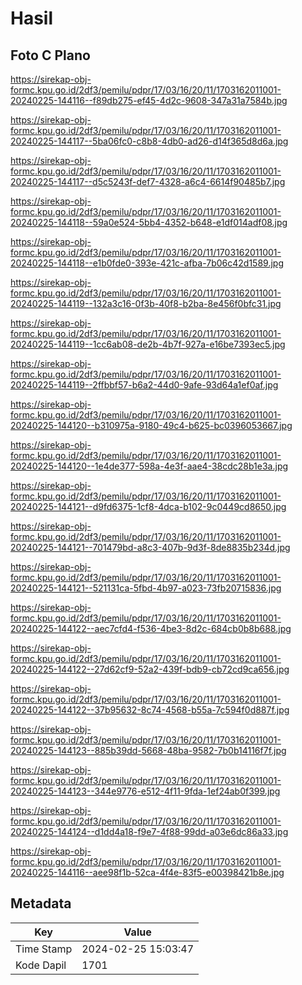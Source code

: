 # Hasil

## Foto C Plano

https://sirekap-obj-formc.kpu.go.id/2df3/pemilu/pdpr/17/03/16/20/11/1703162011001-20240225-144116--f89db275-ef45-4d2c-9608-347a31a7584b.jpg

https://sirekap-obj-formc.kpu.go.id/2df3/pemilu/pdpr/17/03/16/20/11/1703162011001-20240225-144117--5ba06fc0-c8b8-4db0-ad26-d14f365d8d6a.jpg

https://sirekap-obj-formc.kpu.go.id/2df3/pemilu/pdpr/17/03/16/20/11/1703162011001-20240225-144117--d5c5243f-def7-4328-a6c4-6614f90485b7.jpg

https://sirekap-obj-formc.kpu.go.id/2df3/pemilu/pdpr/17/03/16/20/11/1703162011001-20240225-144118--59a0e524-5bb4-4352-b648-e1df014adf08.jpg

https://sirekap-obj-formc.kpu.go.id/2df3/pemilu/pdpr/17/03/16/20/11/1703162011001-20240225-144118--e1b0fde0-393e-421c-afba-7b06c42d1589.jpg

https://sirekap-obj-formc.kpu.go.id/2df3/pemilu/pdpr/17/03/16/20/11/1703162011001-20240225-144119--132a3c16-0f3b-40f8-b2ba-8e456f0bfc31.jpg

https://sirekap-obj-formc.kpu.go.id/2df3/pemilu/pdpr/17/03/16/20/11/1703162011001-20240225-144119--1cc6ab08-de2b-4b7f-927a-e16be7393ec5.jpg

https://sirekap-obj-formc.kpu.go.id/2df3/pemilu/pdpr/17/03/16/20/11/1703162011001-20240225-144119--2ffbbf57-b6a2-44d0-9afe-93d64a1ef0af.jpg

https://sirekap-obj-formc.kpu.go.id/2df3/pemilu/pdpr/17/03/16/20/11/1703162011001-20240225-144120--b310975a-9180-49c4-b625-bc0396053667.jpg

https://sirekap-obj-formc.kpu.go.id/2df3/pemilu/pdpr/17/03/16/20/11/1703162011001-20240225-144120--1e4de377-598a-4e3f-aae4-38cdc28b1e3a.jpg

https://sirekap-obj-formc.kpu.go.id/2df3/pemilu/pdpr/17/03/16/20/11/1703162011001-20240225-144121--d9fd6375-1cf8-4dca-b102-9c0449cd8650.jpg

https://sirekap-obj-formc.kpu.go.id/2df3/pemilu/pdpr/17/03/16/20/11/1703162011001-20240225-144121--701479bd-a8c3-407b-9d3f-8de8835b234d.jpg

https://sirekap-obj-formc.kpu.go.id/2df3/pemilu/pdpr/17/03/16/20/11/1703162011001-20240225-144121--521131ca-5fbd-4b97-a023-73fb20715836.jpg

https://sirekap-obj-formc.kpu.go.id/2df3/pemilu/pdpr/17/03/16/20/11/1703162011001-20240225-144122--aec7cfd4-f536-4be3-8d2c-684cb0b8b688.jpg

https://sirekap-obj-formc.kpu.go.id/2df3/pemilu/pdpr/17/03/16/20/11/1703162011001-20240225-144122--27d62cf9-52a2-439f-bdb9-cb72cd9ca656.jpg

https://sirekap-obj-formc.kpu.go.id/2df3/pemilu/pdpr/17/03/16/20/11/1703162011001-20240225-144122--37b95632-8c74-4568-b55a-7c594f0d887f.jpg

https://sirekap-obj-formc.kpu.go.id/2df3/pemilu/pdpr/17/03/16/20/11/1703162011001-20240225-144123--885b39dd-5668-48ba-9582-7b0b14116f7f.jpg

https://sirekap-obj-formc.kpu.go.id/2df3/pemilu/pdpr/17/03/16/20/11/1703162011001-20240225-144123--344e9776-e512-4f11-9fda-1ef24ab0f399.jpg

https://sirekap-obj-formc.kpu.go.id/2df3/pemilu/pdpr/17/03/16/20/11/1703162011001-20240225-144124--d1dd4a18-f9e7-4f88-99dd-a03e6dc86a33.jpg

https://sirekap-obj-formc.kpu.go.id/2df3/pemilu/pdpr/17/03/16/20/11/1703162011001-20240225-144116--aee98f1b-52ca-4f4e-83f5-e00398421b8e.jpg


## Metadata

| Key        | Value               |
| ---------- | ------------------- |
| Time Stamp | 2024-02-25 15:03:47 |
| Kode Dapil | 1701                |



